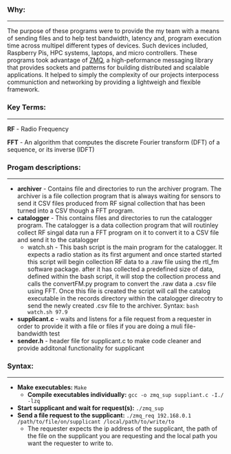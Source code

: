 ### Why:
---
The purpose of these programs were to provide the my team with a means of 
sending files and to help test bandwidth, latency and, program execution time
across multipel different types of devices. Such devices included, Raspberry Pis,
HPC systems, laptops, and micro controllers. These programs took advantage of [ZMQ](https://zeromq.org/),
a high-peformance messaging library that provides sockets and patterns for building
distributed and scalable applications. It helped to simply the complexity of our projects
interpocess communiction and networking by providing a lightweigh and flexible framework.

### Key Terms:
---
**RF** - Radio Frequency

**FFT** - An algorithm that computes the discrete Fourier transform (DFT) of a sequence, or its inverse (IDFT)

### Progam descriptions:
---
+ **archiver** - Contains file and directories to run the archiver program. The archiver is a file collection program that is always waiting for sensors to send it CSV files produced from RF signal collection that has been turned into a CSV though a FFT program. 
+ **catalogger** - This contains files and directories to run the catalogger program. The catalogger is a data collection program that will routinley collect RF singal data run a FFT program on it to convert it to a CSV file and send it to the catalogger
    + watch.sh - This bash script is the main program for the catalogger. It expects a radio station as its first argument  and once started started this script will begin collection RF data to a .raw file using the rtl_fm software package. after it has collected a predefined size of data, defined within the bash script, it will stop the collection process and calls the convertFM.py program to convert the .raw data a .csv file using FFT. Once this file is created the script will call the catalog executable in the records directory within the catalogger direcotry to send the newly created .csv file to the archiver. Syntax: `bash watch.sh 97.9`
+ **supplicant.c** - waits and listens for a file request from a requester in order to provide it with a file or files
 if you are doing a muli file-bandwidth test
+ **sender.h** - header file for supplicant.c to make code cleaner and provide additonal functionality for supplicant

### Syntax:
---
+ **Make executables:** ``` Make ```
    + **Compile executables individually:** ``` gcc -o zmq_sup suppliant.c -I./ -lzq ```
+ **Start supplicant and wait for request(s):** ``` ./zmq_sup ```
+ **Send a file request to the supplicant:** ```./zmq_req 192.168.0.1 /path/to/file/on/supplicant /local/path/to/write/to```
   + The requester expects the ip address of the supplicant, the path of the file on the supplicant you are requesting
     and the local path you want the requester to write to.
